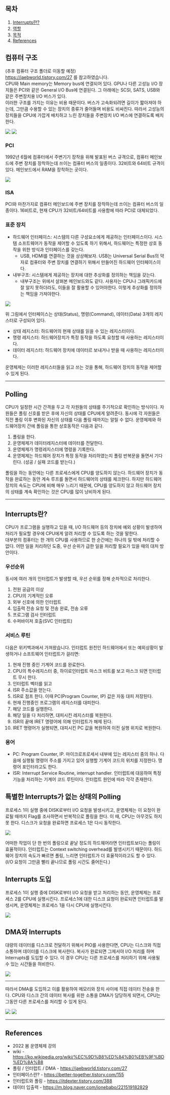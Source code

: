 ## 목차

1. [Interrupts란?](#interrupts란?)
2. [역할](#역할)
3. [목적](#목적)
4. [References](#references)

## 컴퓨터 구조
(추후 컴퓨터 구조 폴더로 이동할 예정) \
https://jaebworld.tistory.com/27 를 참고하였습니다.\
CPU와 Main memory는 Memory bus에 연결되어 있다. GPU나 다른 고성능 I/O 장치들은 PCI와 같은 General I/O Bus에 연결된다. 그 아래에는 SCSI, SATS, USB와 같은 주변장치용 I/O 버스가 있다. \
이러한 구조를 가지는 이유는 비용 때문이다. 버스가 고속화되려면 길이가 짧아져야 하는데, 그만큼 수용할 수 있는 장치의 종류가 줄어들며 비용도 비싸진다. 따라서 고성능의 장치들을 CPU에 가깝게 배치하고 느린 장치들을 주변장치 I/O 버스에 연결하도록 배치한다.

![](../image/process/polling%26interrupts/computer%20architecture.png)
![](../image/process/polling%26interrupts/mainboard.jpeg)

### PCI
1992년 6월에 컴퓨터에서 주변기기 장착을 위해 발표된 버스 규격으로, 컴퓨터 메인보드에 주변 장치를 장착하는데 쓰이는 컴퓨터 버스의 일종이다. 32비트와 64비트 규격이 있다. 메인보드에서 RAM을 장착하는 곳이다.

![](../image/process/polling%26interrupts/PCI.jpeg)

### ISA
PCI와 마찬가지로 컴퓨터 메인보드에 주변 장치를 장착하는데 쓰이는 컴퓨터 버스의 일종이다. 16비트로, 현재 CPU가 32비트/64비트를 사용함에 따라 PCI로 대체되었다. 

### 표준 장치
+ 하드웨어 인터페이스: 시스템의 다른 구성요소에게 제공하는 인터페이스이다. 시스템 소프트웨어가 동작을 제어할 수 있도록 하기 위해서, 하드웨어는 특정한 상호 동작을 위한 방식과 인터페이스를 갖는다.
    + USB, HDMI를 연결하는 것을 상상해보자. USB는 Universal Serial Bus의 약자로 컴퓨터와 주변 장치를 연결하기 위해서 만들어진 하드웨어 인터페이스이다.
+ 내부구조: 시스템에게 제공하는 장치에 대한 추상화를 정의하는 책임을 갖는다.
    + 내부구조는 위에서 살펴본 메인보드와도 같다. 사용자는 CPU나 그래픽카드에 잘 알지 못하더라도, 이들을 잘 활용할 수 있어야한다. 이렇게 추상화를 정의하는 책임을 가져야한다.

![](../image/process/polling%26interrupts/general%20device.png)

위 그림에서 인터페이스는 상태(Status), 명령(Command), 데이터(Data) 3개의 레지스터로 구성되어 있다.

+ 상태 레지스터: 하드웨어의 현재 상태를 읽을 수 있는 레지스터이다.
+ 명령 레지스터: 하드웨어장치가 특정 동작을 하도록 요청할 때 사용하는 레지스터이다.
+ 데이터 레지스터: 하드웨어 장치에 데이터르 보내거나 받을 때 사용하는 레지스터이다.

운영체제는 이러한 레지스터들을 읽고 쓰는 것을 통해, 하드웨어 장치의 동작을 제어할 수 있게 된다.

* * *

## Polling
CPU가 일정한 시간 간격을 두고 각 자원들의 상태를 주기적으로 확인하는 방식이다. 자원들은 폴링 신호를 받은 후에 자신의 상태를 CPU에게 알려준다. 동시에 각 자원들은 직전 폴링 이후 변화된 자신의 상태를 다음 폴링 때까지는 알릴 수 없다. 운영체제와 하드웨어장치 간에 폴링을 통한 상호동작은 다음과 같다.
1. 폴링을 한다.
2. 운영체제가 데이터레지스터에 데이터를 전달한다.
3. 운영체제가 명령레지스터에 명령을 기록한다.
4. 운영체제는 하드웨어 장치가 특정 동작을 처리하였는지 폴링 반복문을 돌면서 기다린다. (성공 / 실패 코드를 받는다.)

폴링을 하는 동안에는 다른 프로세스에게 CPU를 양도하지 않는다. 하드웨어 장치가 동작을 완료하는 동안 계속 루프를 돌면서 하드웨어의 상태를 체크한다. 하지만 하드웨어 장치의 속도는 CPU에 비해 매우 느리기 때문에, CPU를 양도하지 않고 하드웨어 장치의 상태를 계속 확인하는 것은 CPU를 많이 낭비하게 된다. 

* * * 

## Interrupts란?
CPU가 프로그램을 실행하고 있을 때, I/O 하드웨어 등의 장치에 예외 상황이 발생하여 처리가 필요할 경우에 CPU에게 알려 처리할 수 있도록 하는 것을 말한다. \
대부분의 컴퓨터는 한 개의 CPU를 사용하므로 한 순간에는 하나의 일 밖에 처리할 수 없다. 어떤 일을 처리하던 도중, 우선 순위가 급한 일을 처리할 필요가 있을 때의 대처 방안이다.

### 우선순위
동시에 여러 개의 인터럽트가 발생할 때, 우선 순위를 정해 순차적으로 처리한다.
1. 전원 공급의 이상
2. CPU의 기계적인 오류
3. 외부 신호에 의한 인터럽트
4. 입출력 전송 요청 및 전송 완료, 전송 오류
5. 프로그램 검사 인터럽트
6. 수퍼바이저 호출(SVC 인터럽트)

### 서비스 루틴
다음은 위키백과에서 가져왔습니다.
인터럽트 원천인 하드웨어에서 또는 예외상황이 발생하거나 소프트웨어 인터럽트가 걸리면:

1. 현재 진행 중인 기계어 코드를 완료한다.
2. CPU의 특수레지스터 중, 하이로인터럽트 마스크 비트를 보고 마스크 되면 인터럽트 무시 한다.
3. 인터럽트 벡터를 읽고
4. ISR 주소값을 얻는다.
5. ISR로 점프 한다. 이때 PC(Program Counter, IP) 값은 자동 대피 저장된다.
6. 현재 진행중인 프로그램의 레지스터를 대피한다.
7. 해당 코드를 실행한다.
8. 해당 일을 다 처리하면, 대피시킨 레지스터를 복원한다.
9. ISR의 끝에 IRET 명령어에 의해 인터럽트가 해제 된다.
10. IRET 명령어가 실행되면, 대피시킨 PC 값을 복원하여 이전 실행 위치로 복원한다.

### 용어
* PC: Program Counter, IP. 마이크로프로세서 내부에 있는 레지스터 중의 하나. 다음에 실행될 명령어 주소를 가지고 있어 실행할 기계어 코드의 위치를 지정한다. 명령어 포인터라고도 한다.
* ISR: Interrupt Service Routine, interrupt handler. 인터럽트에 대응하여 특정 기능을 처리하는 기계어 코드 루틴이다. 인터럽트 원인에 따라 각각 존재한다.

## 특별한 Interrupts가 없는 상태의 Polling
프로세스 1이 실행 중에 DISK로부터 I/O 요청을 발생시키고, 운영체제는 이 요청이 완료될 때까지 Flag를 조사하면서 반복적으로 폴링을 한다. 이 때, CPU는 아무것도 하지 못 한다. 디스크가 요청을 완료하면 프로세스 1은 다시 동작한다. 

![](../image/process/polling%26interrupts/polling.png)

어떠한 작업이 단 한 번의 폴링으로 끝날 정도의 하드웨어라면 인터럽트보다는 폴링이 효율적이다. 인터럽트는 Context switching overhead를 발생시키기 때문이다. 하드웨어 장치의 속도가 빠르면 폴링, 느리면 인터럽트가 더 효율적이라고도 할 수 있다. (I/O 요청이 그만큼 빨리 끝나므로 폴링 시간도 줄어든다.)

## Interrupts 도입
프로세스 1이 실행 중에 DISK로부터 I/O 요청을 받고 처리하는 동안, 운영체제는 프로세스 2를 CPU에 실행시킨다. 프로세스1에 대한 디스크 요청이 완료되면 인터럽트를 발생시켜, 운영체제는 프로세스 1을 다시 CPU에 실행시킨다.

![](../image/process/polling%26interrupts/interrupts.png)

## DMA와 Interrupts
대량의 데이터를 디스크로 전달하기 위해서 PIO를 사용한다면, CPU는 디스크와 직접 소통하며 데이터를 디스크에 복사한다. 복사가 완료되면 그제서야 I/O 처리를 하며 Interrupts를 도입할 수 있다. 이 경우 CPU는 다른 프로세스를 처리하기 위해 사용될 수 있는 시간들을 허비한다. 

![](../image/process/polling%26interrupts/non-dma.png)

* * *

따라서 DMA를 도입하고 이를 활용하여 메모리와 장치 사이에 직접 데이터 전송을 한다. CPU와 디스크 간의 데이터 복사를 위한 소통을 DMA가 담당하게 되면서, CPU는 그동안 다른 프로세스를 처리할 수 있게 된다. 


![](../image/process/polling%26interrupts/dma.png)
![](../image/process/polling%26interrupts/dma-interrupts.png)

* * *

## References
* 2022 봄 운영체제 강의
* wiki - https://ko.wikipedia.org/wiki/%EC%9D%B8%ED%84%B0%EB%9F%BD%ED%8A%B8
* 폴링 / 인터럽트 / DMA - https://jaebworld.tistory.com/27
* 인터페이스란? - https://better-together.tistory.com/155
* 인터럽트와 폴링 - https://itdexter.tistory.com/388
* 데이터 입출력 - https://m.blog.naver.com/ionebabo/221519182829